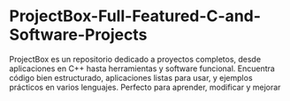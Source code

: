 # ProjectBox-Full-Featured-C-and-Software-Projects
ProjectBox es un repositorio dedicado a proyectos completos, desde aplicaciones en C++ hasta herramientas y software funcional. Encuentra código bien estructurado, aplicaciones listas para usar, y ejemplos prácticos en varios lenguajes. Perfecto para aprender, modificar y mejorar
